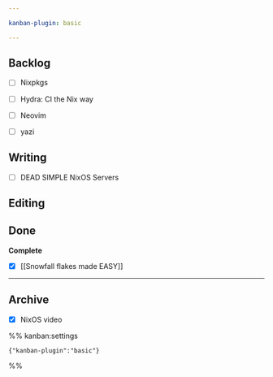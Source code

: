 ```yaml
---

kanban-plugin: basic

---
```


## Backlog

- [ ] Nixpkgs
- [ ] Hydra: CI the Nix way
- [ ] Neovim
- [ ] yazi


## Writing

- [ ] DEAD SIMPLE NixOS Servers


## Editing



## Done

**Complete**
- [x] [[Snowfall flakes made EASY]]


***

## Archive

- [x] NixOS video

%% kanban:settings
```
{"kanban-plugin":"basic"}
```
%%